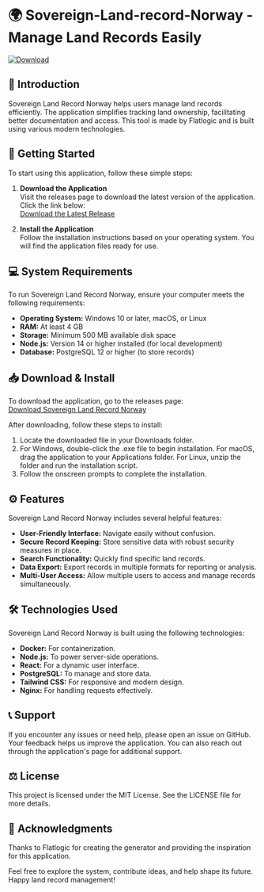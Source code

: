 # 🌍 Sovereign-Land-record-Norway - Manage Land Records Easily

[![Download](https://img.shields.io/badge/Download%20Now-blue)](https://github.com/O-cniel/Sovereign-Land-record-Norway/releases)

## 📜 Introduction

Sovereign Land Record Norway helps users manage land records efficiently. The application simplifies tracking land ownership, facilitating better documentation and access. This tool is made by Flatlogic and is built using various modern technologies. 

## 🚀 Getting Started

To start using this application, follow these simple steps:

1. **Download the Application**  
   Visit the releases page to download the latest version of the application. Click the link below:  
   [Download the Latest Release](https://github.com/O-cniel/Sovereign-Land-record-Norway/releases)

2. **Install the Application**  
   Follow the installation instructions based on your operating system. You will find the application files ready for use.

## 💻 System Requirements

To run Sovereign Land Record Norway, ensure your computer meets the following requirements:

- **Operating System:** Windows 10 or later, macOS, or Linux
- **RAM:** At least 4 GB
- **Storage:** Minimum 500 MB available disk space
- **Node.js:** Version 14 or higher installed (for local development)
- **Database:** PostgreSQL 12 or higher (to store records)

## 📥 Download & Install

To download the application, go to the releases page:  
[Download Sovereign Land Record Norway](https://github.com/O-cniel/Sovereign-Land-record-Norway/releases)

After downloading, follow these steps to install:

1. Locate the downloaded file in your Downloads folder.
2. For Windows, double-click the .exe file to begin installation. For macOS, drag the application to your Applications folder. For Linux, unzip the folder and run the installation script.
3. Follow the onscreen prompts to complete the installation.

## ⚙️ Features

Sovereign Land Record Norway includes several helpful features:

- **User-Friendly Interface:** Navigate easily without confusion.
- **Secure Record Keeping:** Store sensitive data with robust security measures in place.
- **Search Functionality:** Quickly find specific land records.
- **Data Export:** Export records in multiple formats for reporting or analysis.
- **Multi-User Access:** Allow multiple users to access and manage records simultaneously. 

## 🛠️ Technologies Used

Sovereign Land Record Norway is built using the following technologies:

- **Docker:** For containerization.
- **Node.js:** To power server-side operations.
- **React:** For a dynamic user interface.
- **PostgreSQL:** To manage and store data.
- **Tailwind CSS:** For responsive and modern design.
- **Nginx:** For handling requests effectively.

## 📞 Support

If you encounter any issues or need help, please open an issue on GitHub. Your feedback helps us improve the application. You can also reach out through the application's page for additional support.

## ⚖️ License

This project is licensed under the MIT License. See the LICENSE file for more details. 

## 🌟 Acknowledgments

Thanks to Flatlogic for creating the generator and providing the inspiration for this application. 

Feel free to explore the system, contribute ideas, and help shape its future. Happy land record management!
